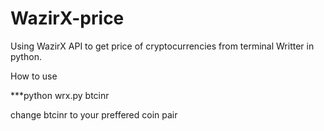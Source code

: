 # WazirX-price
Using WazirX API to get price of cryptocurrencies from terminal
Writter in python.

How to use 

***python wrx.py btcinr

change btcinr to your preffered coin pair
